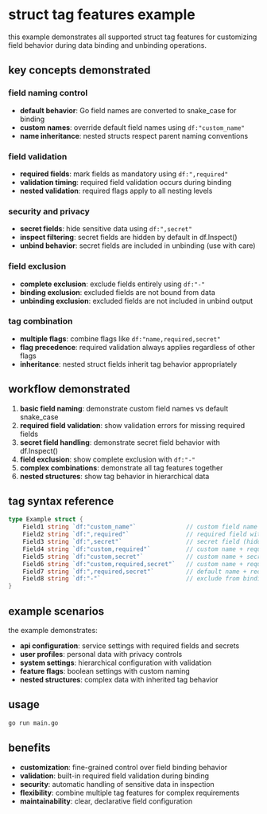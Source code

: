# struct tag features example

this example demonstrates all supported struct tag features for customizing field behavior during data binding and unbinding operations.

## key concepts demonstrated

### **field naming control**
- **default behavior**: Go field names are converted to snake_case for binding
- **custom names**: override default field names using `df:"custom_name"`
- **name inheritance**: nested structs respect parent naming conventions

### **field validation**
- **required fields**: mark fields as mandatory using `df:",required"`
- **validation timing**: required field validation occurs during binding
- **nested validation**: required flags apply to all nesting levels

### **security and privacy**
- **secret fields**: hide sensitive data using `df:",secret"` 
- **inspect filtering**: secret fields are hidden by default in df.Inspect()
- **unbind behavior**: secret fields are included in unbinding (use with care)

### **field exclusion**
- **complete exclusion**: exclude fields entirely using `df:"-"`
- **binding exclusion**: excluded fields are not bound from data
- **unbinding exclusion**: excluded fields are not included in unbind output

### **tag combination**
- **multiple flags**: combine flags like `df:"name,required,secret"`
- **flag precedence**: required validation always applies regardless of other flags
- **inheritance**: nested struct fields inherit tag behavior appropriately

## workflow demonstrated

1. **basic field naming**: demonstrate custom field names vs default snake_case
2. **required field validation**: show validation errors for missing required fields
3. **secret field handling**: demonstrate secret field behavior with df.Inspect()
4. **field exclusion**: show complete exclusion with `df:"-"`
5. **complex combinations**: demonstrate all tag features together
6. **nested structures**: show tag behavior in hierarchical data

## tag syntax reference

```go
type Example struct {
    Field1 string `df:"custom_name"`              // custom field name
    Field2 string `df:",required"`                // required field with default name
    Field3 string `df:",secret"`                  // secret field (hidden in inspect)
    Field4 string `df:"custom,required"`          // custom name + required
    Field5 string `df:"custom,secret"`            // custom name + secret  
    Field6 string `df:"custom,required,secret"`   // custom name + required + secret
    Field7 string `df:",required,secret"`         // default name + required + secret
    Field8 string `df:"-"`                        // exclude from binding/unbinding
}
```

## example scenarios

the example demonstrates:
- **api configuration**: service settings with required fields and secrets
- **user profiles**: personal data with privacy controls
- **system settings**: hierarchical configuration with validation
- **feature flags**: boolean settings with custom naming
- **nested structures**: complex data with inherited tag behavior

## usage

```bash
go run main.go
```

## benefits

- **customization**: fine-grained control over field binding behavior
- **validation**: built-in required field validation during binding
- **security**: automatic handling of sensitive data in inspection
- **flexibility**: combine multiple tag features for complex requirements
- **maintainability**: clear, declarative field configuration